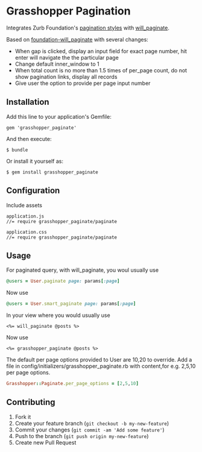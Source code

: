 # Grasshopper Pagination

Integrates Zurb Foundation's [pagination styles](http://foundation.zurb.com/docs/navigation.php) with [will_paginate](https://github.com/mislav/will_paginate).

Based on [foundation-will_paginate](https://github.com/markmcconachie/foundation-will_paginate) with several changes:

* When gap is clicked, display an input field for exact page number, hit enter will navigate the the particular page
* Change default inner_window to 1
* When total count is no more than 1.5 times of per_page count, do not show pagination links, display all records
* Give user the option to provide per page input number

## Installation

Add this line to your application's Gemfile:

    gem 'grasshopper_paginate'

And then execute:

    $ bundle

Or install it yourself as:

    $ gem install grasshopper_paginate 

## Configuration

Include assets

    application.js
    //= require grasshopper_paginate/paginate

    application.css
    //= require grasshopper_paginate/paginate

## Usage

For paginated query, with will_paginate, you woul usually use
``` ruby
@users = User.paginate page: params[:page]

```

Now use
``` ruby
@users = User.smart_paginate page: params[:page]

```

In your view where you would usually use

```
<%= will_paginate @posts %>
```

Now use

```
<%= grasshopper_paginate @posts %>
```

The default per page options provided to User are 10,20 to override. Add a file in config/initializers/grasshopper_paginate.rb with content,for e.g. 2,5,10 per page options.

``` ruby
Grasshopper::Paginate.per_page_options = [2,5,10]
```



## Contributing

1. Fork it
2. Create your feature branch (`git checkout -b my-new-feature`)
3. Commit your changes (`git commit -am 'Add some feature'`)
4. Push to the branch (`git push origin my-new-feature`)
5. Create new Pull Request
